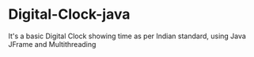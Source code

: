 # Digital-Clock-java
It's a basic Digital Clock showing time as per Indian standard, using Java JFrame and Multithreading
